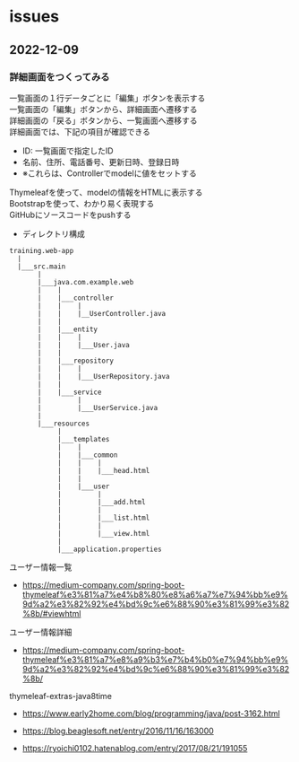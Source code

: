 # issues

## 2022-12-09

### 詳細画面をつくってみる

一覧画面の１行データごとに「編集」ボタンを表示する  
一覧画面の「編集」ボタンから、詳細画面へ遷移する  
詳細画面の「戻る」ボタンから、一覧画面へ遷移する  
詳細画面では、下記の項目が確認できる  

- ID: 一覧画面で指定したID  
- 名前、住所、電話番号、更新日時、登録日時  
- ※これらは、Controllerでmodelに値をセットする  

Thymeleafを使って、modelの情報をHTMLに表示する  
Bootstrapを使って、わかり易く表現する  
GitHubにソースコードをpushする  

- ディレクトリ構成

```plaintext
training.web-app
  |
  |___src.main
       |
       |___java.com.example.web
       |    |
       |    |___controller
       |    |    |
       |    |    |__UserController.java
       |    |
       |    |___entity
       |    |    |
       |    |    |___User.java
       |    |
       |    |___repository
       |    |    |
       |    |    |___UserRepository.java
       |    |
       |    |___service
       |         |
       |         |___UserService.java
       |
       |___resources
            |
            |___templates
            |    |
            |    |___common
            |    |    |
            |    |    |___head.html
            |    |
            |    |___user
            |         |
            |         |___add.html
            |         |
            |         |___list.html
            |         |
            |         |___view.html
            |
            |___application.properties
```

ユーザー情報一覧

- <https://medium-company.com/spring-boot-thymeleaf%e3%81%a7%e4%b8%80%e8%a6%a7%e7%94%bb%e9%9d%a2%e3%82%92%e4%bd%9c%e6%88%90%e3%81%99%e3%82%8b/#viewhtml>

ユーザー情報詳細

- <https://medium-company.com/spring-boot-thymeleaf%e3%81%a7%e8%a9%b3%e7%b4%b0%e7%94%bb%e9%9d%a2%e3%82%92%e4%bd%9c%e6%88%90%e3%81%99%e3%82%8b/>

thymeleaf-extras-java8time

- <https://www.early2home.com/blog/programming/java/post-3162.html>

- <https://blog.beaglesoft.net/entry/2016/11/16/163000>

- <https://ryoichi0102.hatenablog.com/entry/2017/08/21/191055>
